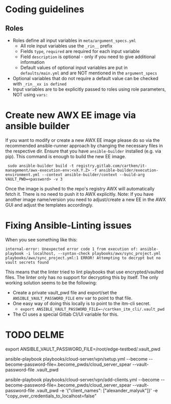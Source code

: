 # Coding guidelines

## Roles

- Roles define all input variables in `meta/argument_specs.yml`
  - All role input variables use the `_rin__` prefix
  - Fields `type`, `required` are required for each input variable
  - Field `description` is optional - only if you need to give additional information
  - Default values of optional input variables are put in `defaults/main.yml` and are NOT mentioned
    in the `argument_specs`
- Optional variables that do not require a default value can be checked with `_rin__xx is defined`
- Input variables are to be explicitly passed to roles using role parameters, NOT using `vars:`

# Create new AWX EE image via ansible builder
If you want to modify or create a new AWX EE image please do so via the recommended ansible-runner approach by changing the necessary files in the respective dir.
Ensure that you have `ansible-builder` installed (e.g. via pip).
This command is enough to build the new EE image.
```
 sudo ansible-builder build -t registry.gitlab.com/cartken/it-management/awx-execution-env:<vX.Y.Z> -f ansible-builder/execution-environment.yml --context ansible-builder/context --build-arg VAULT_PWD=<password> -v 3
```
Once the image is pushed to the repo's registry AWX will automatically fetch it. There is no need to push it to AWX explicitly.
Note: If you have another image name/version you need to adjust/create a new EE in the AWX GUI and adjust the templates accordingly.

# Fixing Ansible-Linting issues

When you see something like this: 

```
internal-error: Unexpected error code 1 from execution of: ansible-playbook -i localhost, --syntax-check playbooks/awx/sync_project.yml
playbooks/awx/sync_project.yml:1 ERROR! Attempting to decrypt but no vault secrets found
```

This means that the linter tried to lint playbooks that use encrypted/vaulted files.
The linter only has no support for decrypting this by itself.
The only working solution seems to be the following:
- Create a private vault_pwd file and export/set the `ANSIBLE_VAULT_PASSWORD_FILE` env var to point to that file.
- One easy way of doing this locally is to point to the itm-cli secret.
  - `export ANSIBLE_VAULT_PASSWORD_FILE=~/cartken_itm_cli/.vault_pwd`
- The CI uses a special Gitlab CI/UI variable for this.



# TODO DELME

export ANSIBLE_VAULT_PASSWORD_FILE=/root/edge-testbed/.vault_pwd

ansible-playbook playbooks/cloud-server/vpn/setup.yml --become --become-password-file=.become_pwds/cloud_server_spear --vault-password-file .vault_pwd

ansible-playbook playbooks/cloud-server/vpn/add-clients.yml --become --become-password-file=.become_pwds/cloud_server_spear --vault-password-file .vault_pwd -e '{"client_names": ["alexander_malyuk"]}' -e "copy_over_credentials_to_localhost=false"
